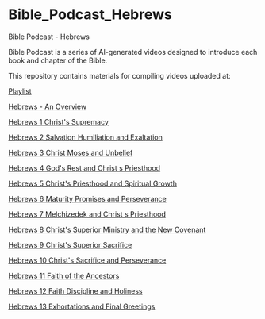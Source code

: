 # Bible_Podcast_Hebrews

Bible Podcast - Hebrews

Bible Podcast is a series of AI-generated videos designed to introduce each book and chapter of the Bible.

This repository contains materials for compiling videos uploaded at:

[Playlist](https://www.youtube.com/playlist?list=PLo4xQ5NqC8SEgCR7vL2-Q6VqC0H04vnji)

[Hebrews - An Overview](https://youtu.be/NrmWBq8lX34)

[Hebrews 1 Christ's Supremacy](https://youtu.be/iHw_So2NFvE)

[Hebrews 2 Salvation Humiliation and Exaltation](https://youtu.be/argDCDOETJY)

[Hebrews 3 Christ Moses and Unbelief](https://youtu.be/x4iDTq0hXBs)

[Hebrews 4 God's Rest and Christ s Priesthood](https://youtu.be/GklacHcwjUM)

[Hebrews 5 Christ's Priesthood and Spiritual Growth](https://youtu.be/VathlttddZw)

[Hebrews 6 Maturity Promises and Perseverance](https://youtu.be/pgD7Bdprv0E)

[Hebrews 7 Melchizedek and Christ s Priesthood](https://youtu.be/130LUOSA_Q8)

[Hebrews 8 Christ's Superior Ministry and the New Covenant](https://youtu.be/nbh3P42HbYc)

[Hebrews 9 Christ's Superior Sacrifice](https://youtu.be/YrZTWh68M6k)

[Hebrews 10 Christ's Sacrifice and Perseverance](https://youtu.be/jFKYOUNZfeY)

[Hebrews 11 Faith of the Ancestors](https://youtu.be/4ekfsBzdryc)

[Hebrews 12 Faith Discipline and Holiness](https://youtu.be/myy86FAjbu0)

[Hebrews 13 Exhortations and Final Greetings](https://youtu.be/U58m_z9Fa5Y)